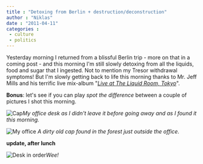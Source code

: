 ```yaml
---
title : "Detoxing from Berlin + destruction/deconstruction"
author : "Niklas"
date : "2011-04-11"
categories : 
 - culture
 - politics
---
```


Yesterday morning I returned from a blissful Berlin trip - more on that in a coming post - and this morning I'm still slowly detoxing from all the liquids, food and sugar that I ingested. Not to mention my Tresor withdrawal symptoms! But I'm slowly getting back to life this morning thanks to Mr. Jeff Mills and his terrific live mix-album "_[Live at The Liquid Room, Tokyo](http://www.discogs.com/Jeff-Mills-Live-At-The-Liquid-Room-Tokyo/release/9459)_".

**Bonus**: let's see if you can play _spot the difference_ between a couple of pictures I shot this morning.

![Cap](http://farm6.static.flickr.com/5146/5608510053_37ef9a343e.jpg)_My office desk as I didn't leave it before going away and as I found it this morning._

![My office](http://farm6.static.flickr.com/5261/5608745065_aaceb7d26d.jpg) _A dirty old cap found in the forest just outside the office._

**update, after lunch**

![Desk in order](http://farm6.static.flickr.com/5181/5609762482_bdbd1d1c14.jpg)_Wee!_
